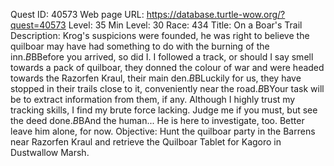 Quest ID: 40573
Web page URL: https://database.turtle-wow.org/?quest=40573
Level: 35
Min Level: 30
Race: 434
Title: On a Boar's Trail
Description: Krog's suspicions were founded, he was right to believe the quilboar may have had something to do with the burning of the inn.$B$BBefore you arrived, so did I. I followed a track, or should I say smell towards a pack of quilboar, they donned the colour of war and were headed towards the Razorfen Kraul, their main den.$B$BLuckily for us, they have stopped in their trails close to it, conveniently near the road.$B$BYour task will be to extract information from them, if any. Although I highly trust my tracking skills, I find my brute force lacking. Judge me if you must, but see the deed done.$B$BAnd the human... He is here to investigate, too. Better leave him alone, for now.
Objective: Hunt the quilboar party in the Barrens near Razorfen Kraul and retrieve the Quilboar Tablet for Kagoro in Dustwallow Marsh.
